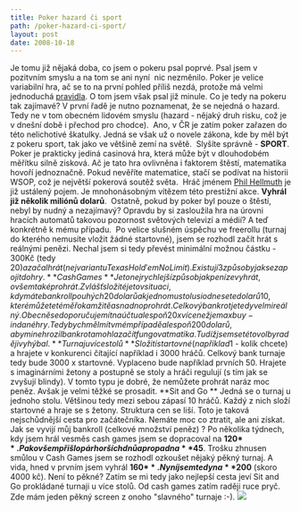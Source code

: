 ```yaml
---
title: Poker hazard či sport
path: /poker-hazard-ci-sport/
layout: post
date: 2008-10-18
---
```


Je tomu již nějaká doba, co jsem o pokeru psal poprvé. Psal jsem v pozitvním smyslu a na tom se ani nyní  nic nezměnilo. Poker je velice variabilní hra, ač se to na první pohled příliš nezdá, protože má velmi jednoduchá [pravidla](http://www.poker24.cz/texas-hold-em/27/texas-holdem-poker-holdem). O tom jsem však psal již minule. Co je tedy na pokeru tak zajímavé? V první řadě je nutno poznamenat, že se nejedná o hazard. Tedy ne v tom obecném lidovém smyslu (hazard - nějaký druh risku, což je v dnešní době i přechod pro chodce).  Ano, v ČR je zatím poker zařazen do této nelichotivé škatulky. Jedná se však už o novele zákona, kde by měl být z pokeru sport, tak jako ve většině zemí na světě.  Slyšíte správně - **SPORT**. Poker je prakticky jediná casinová hra, která může být v dlouhodobém měřítku silně zisková. Ač je tato hra ovlivněna i faktorem štěstí, matematika hovoří jednoznačně. Pokud nevěříte matematice, stačí se podívat na historii WSOP, což je největší pokerová soutěž světa.  Hráč jménem [Phil Hellmuth](http://en.wikipedia.org/wiki/Phil_Hellmuth) je již ustálený pojem. Je mnohonásobným vítězem této prestižní akce. **Vyhrál již několik miliónů dolarů**.  Ostatně, pokud by poker byl pouze o štěstí, nebyl by nudný a nezajímavý? Opravdu by si zasloužila hra na úrovni hracích automatů takovou pozornost světových televizí a médií? A teď konkrétně k mému případu.  Po velice slušném úspěchu ve freerollu (turnaj do kterého nemusíte vložit žádné startovné), jsem se rozhodl začít hrát s reálnými penězi. Nechal jsem si tedy převést minimální možnou částku - 300Kč (tedy 20$) a začal hrát (nej variantu Texas Hold'em No Limit). Existují 3 způsoby jak se zapojit do hry. **Cash Games** Je to nejrychlejší způsob jak peníze vyhrát, ovšem také prohrát. Zvlášť složité je to v situaci, kdy máte bankroll pouhých 20 dolarů a k jednomu stolu si odnesete dolarů 10, které můžete téměř okamžitě a snadno prohrát. Celkový bankrot je tedy velmi reálný. Obecně se doporučuje mít na účtu alespoň 20x více než je max buy-in dané hry. Tedy bych měl mít v mém případě alespoň 200 dolarů, aby mi nehrozil bankrot a mohla začít fungovat matika. Tudíž jsem se této volby raději vyhýbal. **Turnaj u více stolů** Složití startovné (například 1$ - kolik chcete) a hrajete v konkurenci čítající například i 3000 hráčů. Celkový bank turnaje tedy bude 3000 x startovné. Vyplaceno bude například prvních 50. Hrajete s imaginárními žetony a postupně se stoly a hráči regulují (s tím jak se zvyšují blindy). V tomto typu je dobré, že nemůžete prohrát naráz moc peněz. Avšak je velmi těžké se prosadit. **Sit and Go ** Jedná se o turnaj u jednoho stolu. Většinou tedy mezi sebou zápasí 10 hráčů. Každý z nich složí startovné a hraje se s žetony. Struktura cen se liší. Toto je taková nejschůdnější cesta pro začátečníka. Nemáte moc co ztratit, ale ani získat. Jak se vyvijí můj bankroll (celkové množství peněz) ? Po několika týdnech, kdy jsem hrál vesměs cash games jsem se dopracoval na **120$**. Pak ovšem přišlo pár horších dnů a propad na **45$**. Trošku zhnusen smůlou v Cash Games jsem se rozhodl ozkoušet nějaký pěkný turnaj. A vida, hned v prvním jsem vyhrál **160$**. Nyní jsem tedy na **200$** (skoro 4000 kč). Není to pěkné? Zatím se mi tedy jako nejlepší cesta jeví Sit and Go prokládané turnaji u více stolů. Od cash games zatím raději ruce pryč. Zde mám jeden pěkný screen z onoho "slavného" turnaje :-). ![](../wp-legacy-content/bwincup.JPG)